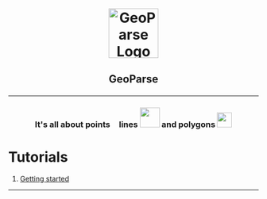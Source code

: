 <h1 align="center"><img align="center" src="https://geoparse.io/graphics/geoparse_logo.png" alt="GeoParse Logo" width="100"/></h1>
<h2 align="center">GeoParse</h2ß>

---

<h3 align="center">It's all about points <img src="https://geoparse.io/graphics/point.png" width="10"/> lines <img src="https://geoparse.io/graphics/line.png" width="40"/> and polygons <img src="https://geoparse.io/graphics/polygon.png" width="30"/></h3>


# Tutorials

1. [Getting started](https://geoparse.io/tutorials/karta.html)

---
